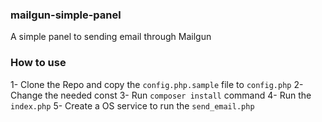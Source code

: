 ### mailgun-simple-panel
A simple panel to sending email through Mailgun

### How to use
1- Clone the Repo and copy the `config.php.sample` file to `config.php`
2- Change the needed const
3- Run `composer install` command
4- Run the `index.php`
5- Create a OS service to run the `send_email.php`
